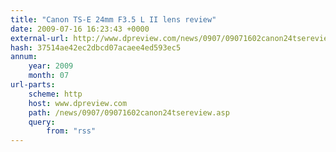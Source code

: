 ```yaml
---
title: "Canon TS-E 24mm F3.5 L II lens review"
date: 2009-07-16 16:23:43 +0000
external-url: http://www.dpreview.com/news/0907/09071602canon24tsereview.asp?from=rss
hash: 37514ae42ec2dbcd07acaee4ed593ec5
annum:
    year: 2009
    month: 07
url-parts:
    scheme: http
    host: www.dpreview.com
    path: /news/0907/09071602canon24tsereview.asp
    query:
        from: "rss"
---
```




